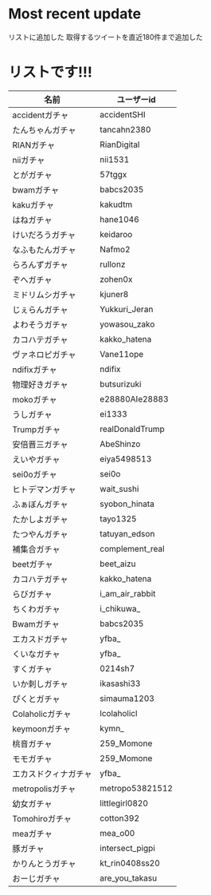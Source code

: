 # Most recent update
リストに追加した
取得するツイートを直近180件まで追加した


# リストです!!!


名前  |  ユーザーid
  ---- | ----
accidentガチャ   |   accidentSHI
たんちゃんガチャ   |   tancahn2380
RIANガチャ   |   RianDigital
niiガチャ   |   nii1531
とがガチャ   |   57tggx
bwamガチャ   |   babcs2035
kakuガチャ   |   kakudtm
はねガチャ   |   hane1046
けいだろうガチャ   |   keidaroo
なふもたんガチャ   |   Nafmo2
らろんずガチャ   |   rullonz
ぞへガチャ   |   zohen0x
ミドリムシガチャ   |   kjuner8
じぇらんガチャ   |   Yukkuri_Jeran
よわそうガチャ   |   yowasou_zako
カコハテガチャ   |   kakko_hatena
ヴァネロピガチャ   |   Vane11ope
ndifixガチャ   |   ndifix
物理好きガチャ   |   butsurizuki
mokoガチャ   |   e28880AIe28883
うしガチャ   |   ei1333
Trumpガチャ   |   realDonaldTrump
安倍晋三ガチャ   |   AbeShinzo
えいやガチャ   |   eiya5498513
sei0oガチャ   |   sei0o
ヒトデマンガチャ   |   wait_sushi
ふぁぼんガチャ   |   syobon_hinata
たかしよガチャ   |   tayo1325
たつやんガチャ   |   tatuyan_edson
補集合ガチャ   |   complement_real
beetガチャ   |   beet_aizu
カコハテガチャ   |   kakko_hatena
らびガチャ   |   i_am_air_rabbit
ちくわガチャ   |   i_chikuwa_
Bwamガチャ   |   babcs2035
エカスドガチャ   |   yfba_
くいなガチャ   |   yfba_
すくガチャ   |   0214sh7
いか刺しガチャ   |   ikasashi33
ぴくとガチャ   |   simauma1203
Colaholicガチャ   |   lcolaholicl
keymoonガチャ   |   kymn_
桃音ガチャ   |   259_Momone
モモガチャ   |   259_Momone
エカスドクィナガチャ   |   yfba_
metropolisガチャ   |   metropo53821512
幼女ガチャ   |   littlegirl0820
Tomohiroガチャ   |   cotton392
meaガチャ   |   mea_o00
豚ガチャ   |   intersect_pigpi
かりんとうガチャ   |   kt_rin0408ss20
おーじガチャ   |   are_you_takasu
